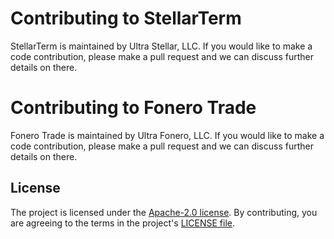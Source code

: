# Contributing to StellarTerm
StellarTerm is maintained by Ultra Stellar, LLC. If you would like to make a code contribution, please make a pull request and we can discuss further details on there.

# Contributing to Fonero Trade
Fonero Trade is maintained by Ultra Fonero, LLC. If you would like to make a code contribution, please make a pull request and we can discuss further details on there.

## License
The project is licensed under the [Apache-2.0 license](./LICENSE-2.0.txt). By contributing, you are agreeing to the terms in the project's [LICENSE file](./LICENSE-2.0.txt).
